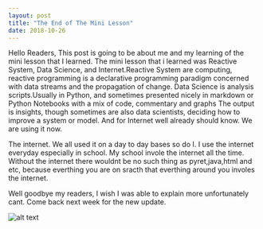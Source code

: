 ```yaml
---
layout: post
title: "The End of The Mini Lesson"
date: 2018-10-26
---
```

 <p>Hello Readers,
  This post is going to be about me and my learning of the mini lesson that I learned. The mini lesson that i learned was Reactive System, Data Science, and Internet.Reactive System are computing, reactive programming is a declarative programming paradigm concerned with data streams and the propagation of change. Data Science is analysis scripts.Usually in Python, and sometimes presented nicely in markdown or Python Notebooks with a mix of code, commentary and graphs The output is insights, though sometimes are also data scientists, deciding how to improve a system or model. And for Internet well already should know. We are using it now. </p>  
  
<p>The internet. We all used it on a day to day bases so do I. I use the internet everyday especially in school. My school invole the internet all the time. Without the internet there wouldnt be no such thing as pyret,java,html and etc, because everthing you are on sracth that everthing around you involes the internet.</p>

<p> 
Well goodbye my readers, I wish I was able to explain more unfortunately cant. Come back next week for the new update.
</p>

![alt text](https://cdn74.picsart.com/194895568002202.gif?r1024x1024)
